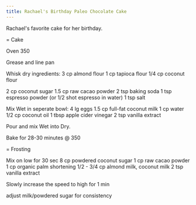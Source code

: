 ```yaml
---
title: Rachael's Birthday Paleo Chocolate Cake
---
```


Rachael's favorite cake for her birthday.
<!--more-->

= Cake

Oven 350

Grease and line pan

Whisk dry ingredients:
  3 cp almond flour
  1 cp tapioca flour
  1/4 cp coconut flour

  2 cp coconut sugar
  1.5 cp raw cacao powder
  2 tsp baking soda
  1 tsp espresso powder (or 1/2 shot espresso in water)
  1 tsp salt

Mix Wet in seperate bowl:
  4 lg eggs
  1.5 cp full-fat coconut milk
  1 cp water
  1/2 cp coconut oil
  1 tbsp apple cider vinegar
  2 tsp vanilla extract

Pour and mix Wet into Dry.

Bake for 28-30 minutes @ 350

= Frosting

Mix on low for 30 sec
  8 cp powdered coconut sugar
  1 cp raw cacao powder
  1 cp organic palm shortening
  1/2 - 3/4 cp almond milk, coconut milk
  2 tsp vanilla extract

Slowly increase the speed to high for 1 min

adjust milk/powdered sugar for consistency
